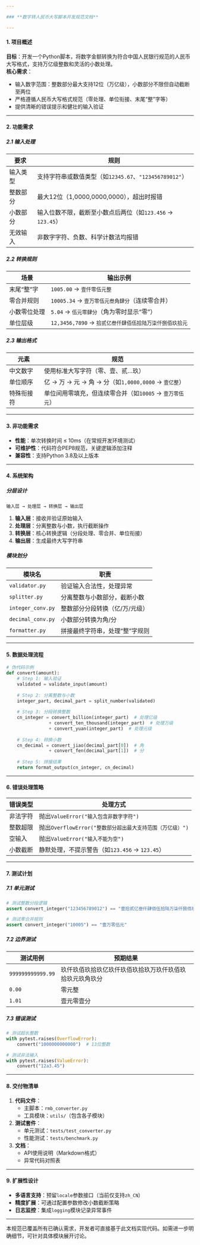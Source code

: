 ```yaml
---

### **数字转人民币大写脚本开发规范文档**

---
```


#### **1. 项目概述**
**目标**：开发一个Python脚本，将数字金额转换为符合中国人民银行规范的人民币大写格式，支持万亿级整数和灵活的小数处理。  
**核心需求**：
- 输入数字范围：整数部分最大支持12位（万亿级），小数部分不限但自动截断至两位
- 严格遵循人民币大写格式规范（零处理、单位衔接、末尾“整”字等）
- 提供清晰的错误提示和健壮的输入验证

---

#### **2. 功能需求**
##### **2.1 输入处理**
| 要求                  | 规则                                                                 |
|-----------------------|--------------------------------------------------------------------|
| 输入类型              | 支持字符串或数值类型（如`12345.67`、`"123456789012"`）               |
| 整数部分              | 最大12位（1,0000,0000,0000），超出时报错                             |
| 小数部分              | 输入位数不限，截断至小数点后两位（如`123.456` → `123.45`）            |
| 无效输入              | 非数字字符、负数、科学计数法均报错                                   |

##### **2.2 转换规则**
| 场景                  | 输出示例                                                           |
|-----------------------|--------------------------------------------------------------------|
| 末尾“整”字            | `1005.00` → `壹仟零伍元整`                                         |
| 零合并规则            | `10005.34` → `壹万零伍元叁角肆分`（连续零合并）                      |
| 小数零位处理          | `5.04` → `伍元零肆分`（角为零时显示“零”）                           |
| 单位层级              | `12,3456,7890` → `拾贰亿叁仟肆佰伍拾陆万柒仟捌佰玖拾元`              |

##### **2.3 输出格式**
| 元素                  | 规范                                                               |
|-----------------------|--------------------------------------------------------------------|
| 中文数字              | 使用标准大写字符（零、壹、贰…玖）                                    |
| 单位顺序              | 亿 → 万 → 元 → 角 → 分（如`1,0000,0000` → `壹亿整`）                |
| 特殊衔接符            | 单位间用零填充，但连续零合并（如`10005` → `壹万零伍元`）             |

---

#### **3. 非功能需求**
- **性能**：单次转换时间 ≤ 10ms（在常规开发环境测试）
- **可维护性**：代码符合PEP8规范，关键逻辑添加注释
- **兼容性**：支持Python 3.8及以上版本

---

#### **4. 系统架构**
##### **分层设计**
```
输入层 → 处理层 → 转换层 → 输出层
```
1. **输入层**：接收并验证原始输入
2. **处理层**：分离整数与小数，执行截断操作
3. **转换层**：核心转换逻辑（分段处理、零合并、单位衔接）
4. **输出层**：生成最终大写字符串

##### **模块划分**
| 模块名              | 职责                                                                 |
|---------------------|--------------------------------------------------------------------|
| `validator.py`      | 验证输入合法性，处理异常                                           |
| `splitter.py`       | 分离整数与小数部分，截断小数                                       |
| `integer_conv.py`   | 整数部分分段转换（亿/万/元级）                                      |
| `decimal_conv.py`   | 小数部分转换为角/分                                                |
| `formatter.py`      | 拼接最终字符串，处理“整”字规则                                     |

---

#### **5. 数据处理流程**
```python
# 伪代码示例
def convert(amount):
    # Step 1: 输入验证
    validated = validate_input(amount)
    
    # Step 2: 分离整数与小数
    integer_part, decimal_part = split_number(validated)
    
    # Step 3: 分段转换整数
    cn_integer = convert_billion(integer_part)  # 处理亿级
                + convert_ten_thousand(integer_part)  # 处理万级
                + convert_yuan(integer_part)  # 处理元级
    
    # Step 4: 转换小数
    cn_decimal = convert_jiao(decimal_part[0])  # 角
                + convert_fen(decimal_part[1])  # 分
    
    # Step 5: 拼接结果
    return format_output(cn_integer, cn_decimal)
```

---

#### **6. 错误处理策略**
| 错误类型              | 处理方式                                                                 |
|-----------------------|------------------------------------------------------------------------|
| 非法字符              | 抛出`ValueError("输入包含非数字字符")`                                   |
| 整数超限              | 抛出`OverflowError("整数部分超出最大支持范围（万亿级）")`                 |
| 空输入                | 抛出`ValueError("输入不能为空")`                                        |
| 小数截断              | 静默处理，不提示警告（如`123.456` → `123.45`）                          |

---

#### **7. 测试计划**
##### **7.1 单元测试**
```python
# 测试整数分段逻辑
assert convert_integer("123456789012") == "壹拾贰亿叁仟肆佰伍拾陆万柒仟捌佰玖拾壹元"

# 测试零合并规则
assert convert_integer("10005") == "壹万零伍元"
```

##### **7.2 边界测试**
| 测试用例              | 预期结果                                    |
|-----------------------|-------------------------------------------|
| `999999999999.99`     | 玖仟玖佰玖拾玖亿玖仟玖佰玖拾玖万玖仟玖佰玖拾玖元玖角玖分 |
| `0.00`                | 零元整                                      |
| `1.01`                | 壹元零壹分                                   |

##### **7.3 错误测试**
```python
# 测试超长整数
with pytest.raises(OverflowError):
    convert("1000000000000")  # 13位整数

# 测试非法输入
with pytest.raises(ValueError):
    convert("12a3.45")
```

---

#### **8. 交付物清单**
1. **代码文件**：
   - 主脚本：`rmb_converter.py`
   - 工具模块：`utils/`（包含各子模块）
2. **测试套件**：
   - 单元测试：`tests/test_converter.py`
   - 性能测试：`tests/benchmark.py`
3. **文档**：
   - API使用说明（Markdown格式）
   - 异常代码对照表

---

#### **9. 扩展性设计**
- **多语言支持**：预留`locale`参数接口（当前仅支持`zh_CN`）
- **精度扩展**：可通过配置参数修改小数截断策略
- **日志监控**：集成`logging`模块记录异常事件

---

本规范已覆盖所有已确认需求，开发者可直接基于此文档实现代码。如需进一步明确细节，可针对具体模块展开讨论。